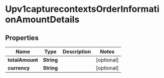 
# Upv1capturecontextsOrderInformationAmountDetails

## Properties
Name | Type | Description | Notes
------------ | ------------- | ------------- | -------------
**totalAmount** | **String** |  |  [optional]
**currency** | **String** |  |  [optional]



